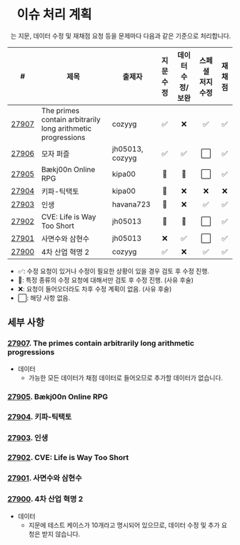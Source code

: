 # ` ` 이슈 처리 계획

` `는 지문, 데이터 수정 및 재채점 요청 등을 문제마다 다음과 같은 기준으로 처리합니다. 

| # | 제목 | 출제자 | 지문 수정 | 데이터 수정/보완 | 스페셜 저지 수정 | 재채점 |
|---|------|--------|:--------:|:----------:|:--------------:|:-----:|
| [27907](https://www.acmicpc.net/problem/27907) | The primes contain arbitrarily long arithmetic progressions | cozyyg | ✅ | ❌ | ✅ | ✅ |
| [27906](https://www.acmicpc.net/problem/27906) | 모자 퍼즐 | jh05013, cozyyg | ✅ | ✅ | ⬜️ | ✅ |
| [27905](https://www.acmicpc.net/problem/27905) | Bækj00n Online RPG | kipa00 | 🤔 | 🤔 | ⬜️ | ✅ |
| [27904](https://www.acmicpc.net/problem/27904) | 키파-틱택토 | kipa00 | 🤔 | ❌ | ❌ | ❌ |
| [27903](https://www.acmicpc.net/problem/27903) | 인생 | havana723 | 🤔 | ❌ | ✅ | ✅ |
| [27902](https://www.acmicpc.net/problem/27902) | CVE: Life is Way Too Short | jh05013 | 🤔 | 🤔 | ⬜️ | ✅ |
| [27901](https://www.acmicpc.net/problem/27901) | 사면수와 삼현수 | jh05013 | ❌ | ✅ | ⬜️ | ✅ |
| [27900](https://www.acmicpc.net/problem/27900) | 4차 산업 혁명 2 | cozyyg | ✅ | ❌ | ✅ | ✅ |

* ✅: 수정 요청이 있거나 수정이 필요한 상황이 있을 경우 검토 후 수정 진행.
* 🤔: 특정 종류의 수정 요청에 대해서만 검토 후 수정 진행. (사유 후술)
* ❌: 요청이 들어오더라도 차후 수정 계획이 없음. (사유 후술)
* ⬜️: 해당 사항 없음.

## 세부 사항

### [27907](https://www.acmicpc.net/problem/27907). The primes contain arbitrarily long arithmetic progressions

- 데이터
  - 가능한 모든 데이터가 채점 데이터로 들어오므로 추가할 데이터가 없습니다.

### [27905](https://www.acmicpc.net/problem/27905). Bækj00n Online RPG

### [27904](https://www.acmicpc.net/problem/27904). 키파-틱택토

### [27903](https://www.acmicpc.net/problem/27903). 인생

### [27902](https://www.acmicpc.net/problem/27902). CVE: Life is Way Too Short

### [27901](https://www.acmicpc.net/problem/27901). 사면수와 삼현수

### [27900](https://www.acmicpc.net/problem/27900). 4차 산업 혁명 2

- 데이터
  - 지문에 테스트 케이스가 10개라고 명시되어 있으므로, 데이터 수정 및 추가 요청은 받지 않습니다.
